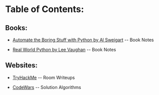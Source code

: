 # Table of Contents:

## Books:

* [Automate the Boring Stuff with Python by Al Sweigart](atbswp.md) 
-- Book Notes

* [Real World Python by Lee Vaughan](rwp.md) -- Book Notes


## Websites:
    
* [TryHackMe](thm.md) -- Room Writeups

* [CodeWars](codeWars.md) -- Solution Algorithms
